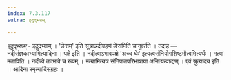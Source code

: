 ```yaml
---
index: 7.3.117
sutra: इदुद्भ्याम्

---
```

_इदुद्भ्याम्_ - इदुद्भ्याम् । 'ङेराम्' इति सूत्रान्नदीग्रहणं ङेरामिति चानुवर्तते । तदाह — नदीसंज्ञकाभ्यामित्यादिना । पक्षे इति । नदीत्वाऽभावपक्षे 'अच्च घेः' इत्यत्वसंनियोगशिष्टमौत्वमित्यर्थः । मत्यां मताविति । नदीत्वे तदभावे च रूपम् । मत्यामित्यत्र संनिपातपरिभाषाया अनित्यत्वाद्यण् । एवं श्रुत्यादय इति । आदिना स्मृत्यादिसग्रहः । 